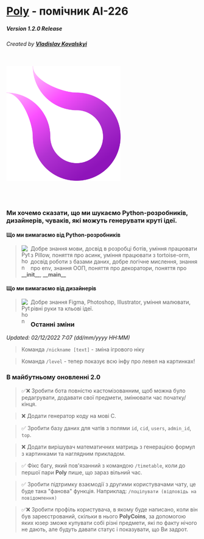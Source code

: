 # [Poly](https://t.me/politech_poly_bot) - помічник АІ-226
##### *Version 1.2.0 Release*
###### Created by **[Vladislav Kovalskyi](https://t.me/vladislavkovalskyi)**
<br>
<img src="Logo.png" alt="Poly Logo" width="300"/>

<br><br>

### Ми хочемо сказати, що ми шукаємо Python-розробників, дизайнерів, чуваків, які можуть генерувати круті ідеї.

#### Що ми вимагаємо від Python-розробників

> <img align="left" alt="Python" width="24px" src="https://cdn.jsdelivr.net/npm/simple-icons@7.15.0/icons/python.svg" /> Добре знання мови, досвід в розробці ботів, уміння працювати з Pillow, поняття про асинк, уміння працювати з tortoise-orm, досвід роботи з базами даних, добре логічне мислення, знання про env, знання ООП, поняття про декоратори, поняття про **\_\_init\_\_**, **\_\_main\_\_**

#### Що ми вимагаємо від дизайнерів

> <img align="left" alt="Python" width="24px" src="https://cdn.jsdelivr.net/npm/simple-icons@7.15.0/icons/figma.svg" /> Добре знання Figma, Photoshop, Illustrator, уміння малювати, рівні руки та кльові ідеї.

### Останні зміни
*Updated: 02/12/2022 7:07 (dd/mm/yyyy HH:MM)*

> Команда `/nickname [text]` - зміна ігрового ніку

> Команда `/level` - тепер показує всю інфу про левел на картинках!

### В майбутньому оновленні 2.0
> ✅❌ Зробити бота повністю кастомізованним, щоб можна було редагрувати, додавати свої предмети, змінювати час початку/кінця.

> ❌ Додати генератор коду на мові C.

> ✅ Зробити базу даних для чатів з полями `id`, `cid`, `users`, `admin_id`, `top`.

> ❌ Додати вирішувач математичних матриць з генерацією формул з картинками та наглядним прикладом.

> ✅ Фікс багу, який пов'язанний з командою `/timetable`, коли до першої пари **Poly** пише, що зараз вільний час.

> ✅ Зробити підтримку взаємодії з другими користувачами чату, це буде така "фанова" функція. Наприклад: `/поцілувати (відповідь на повідомлення)`

> ✅❌ Зробити профіль користувача, в якому буде написано, коли він був зареєстрований, скільки в нього **PolyCoins**, за допомогою яких юзер зможе купувати собі різні предмети, які по факту нічого не дають, але будуть давати статус і показувати, що Ви задрот.
